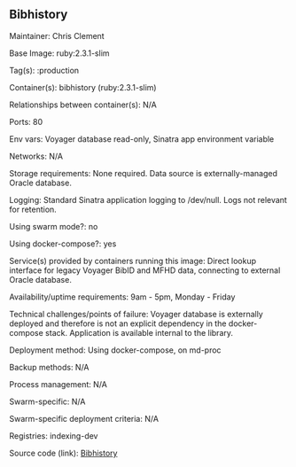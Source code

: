 ## Bibhistory

Maintainer: Chris Clement

Base Image: ruby:2.3.1-slim

Tag(s): :production

Container(s): bibhistory (ruby:2.3.1-slim)

Relationships between container(s): N/A

Ports: 80

Env vars: Voyager database read-only, Sinatra app environment variable

Networks: N/A

Storage requirements:
None required.  Data source is externally-managed Oracle database.

Logging:
Standard Sinatra application logging to /dev/null.  Logs not relevant for retention.

Using swarm mode?: no

Using docker-compose?: yes

Service(s) provided by containers running this image: Direct lookup interface for legacy Voyager BibID and MFHD data, connecting to external Oracle database.

Availability/uptime requirements: 9am - 5pm, Monday - Friday

Technical challenges/points of failure: Voyager database is externally deployed and therefore is not an explicit dependency in the docker-compose stack.  Application is available internal to the library.

Deployment method:
Using docker-compose, on md-proc

Backup methods:
N/A

Process management:
N/A

Swarm-specific: N/A

Swarm-specific deployment criteria: N/A

Registries: indexing-dev

Source code (link): [Bibhistory](https://gitlab.library.upenn.edu/clemenc/bibhistory)
